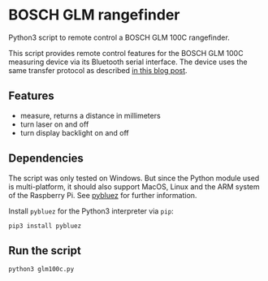 # BOSCH GLM rangefinder

Python3 script to remote control a BOSCH GLM 100C rangefinder.

This script provides remote control features for the BOSCH GLM 100C measuring device via its Bluetooth serial interface. The device uses the same transfer protocol as described [in this blog post](https://www.eevblog.com/forum/projects/hacking-the-bosch-glm-20-laser-measuring-tape/msg1331649/#msg1331649).

## Features

* measure, returns a distance in millimeters
* turn laser on and off
* turn display backlight on and off

## Dependencies

The script was only tested on Windows. But since the Python module used is multi-platform, it should also support MacOS, Linux and the ARM system of the Raspberry Pi. See [pybluez](https://github.com/pybluez/pybluez) for further information.


Install `pybluez` for the Python3 interpreter via `pip`:

```
pip3 install pybluez
```

## Run the script

```
python3 glm100c.py
```